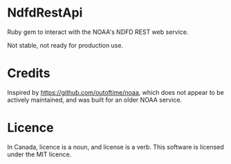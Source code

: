 # NdfdRestApi

Ruby gem to interact with the NOAA's NDFD REST web service.

Not stable, not ready for production use.

# Credits

Inspired by https://github.com/outoftime/noaa, which does not appear to
be actively maintained, and was built for an older NOAA service.

# Licence

In Canada, licence is a noun, and license is a verb. This software is
licensed under the MIT licence.
